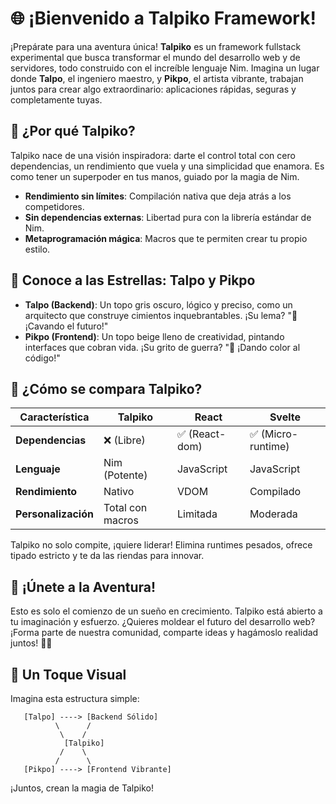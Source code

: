 # 🌐 ¡Bienvenido a Talpiko Framework!

¡Prepárate para una aventura única! **Talpiko** es un framework fullstack experimental que busca transformar el mundo del desarrollo web y de servidores, todo construido con el increíble lenguaje Nim. Imagina un lugar donde **Talpo**, el ingeniero maestro, y **Pikpo**, el artista vibrante, trabajan juntos para crear algo extraordinario: aplicaciones rápidas, seguras y completamente tuyas.

## 🚀 ¿Por qué Talpiko?
Talpiko nace de una visión inspiradora: darte el control total con cero dependencias, un rendimiento que vuela y una simplicidad que enamora. Es como tener un superpoder en tus manos, guiado por la magia de Nim.

- **Rendimiento sin límites**: Compilación nativa que deja atrás a los competidores.
- **Sin dependencias externas**: Libertad pura con la librería estándar de Nim.
- **Metaprogramación mágica**: Macros que te permiten crear tu propio estilo.

## 🐾 Conoce a las Estrellas: Talpo y Pikpo
- **Talpo (Backend)**: Un topo gris oscuro, lógico y preciso, como un arquitecto que construye cimientos inquebrantables. ¡Su lema? "🐾 ¡Cavando el futuro!"
- **Pikpo (Frontend)**: Un topo beige lleno de creatividad, pintando interfaces que cobran vida. ¡Su grito de guerra? "🎨 ¡Dando color al código!"

## 🥊 ¿Cómo se compara Talpiko?
| **Característica**       | **Talpiko**         | **React**         | **Svelte**         |
|---------------------------|---------------------|-------------------|---------------------|
| **Dependencias**          | ❌ (Libre)          | ✅ (React-dom)    | ✅ (Micro-runtime) |
| **Lenguaje**              | Nim (Potente)       | JavaScript        | JavaScript         |
| **Rendimiento**           | Nativo              | VDOM              | Compilado          |
| **Personalización**       | Total con macros    | Limitada          | Moderada           |

Talpiko no solo compite, ¡quiere liderar! Elimina runtimes pesados, ofrece tipado estricto y te da las riendas para innovar.

## 🌱 ¡Únete a la Aventura!
Esto es solo el comienzo de un sueño en crecimiento. Talpiko está abierto a tu imaginación y esfuerzo. ¿Quieres moldear el futuro del desarrollo web? ¡Forma parte de nuestra comunidad, comparte ideas y hagámoslo realidad juntos! 🐾🎨

## 🎨 Un Toque Visual
Imagina esta estructura simple:
```
   [Talpo] ----> [Backend Sólido]
          \      /
           \    /
            [Talpiko]
           /    \
          /      \
   [Pikpo] ----> [Frontend Vibrante]
```
¡Juntos, crean la magia de Talpiko!